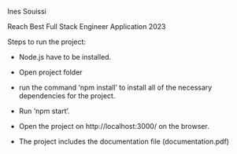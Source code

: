 Ines Souissi

Reach Best Full Stack Engineer Application 2023

Steps to run the project:

- Node.js have to be installed.
- Open project folder
- run the command ‘npm install’ to install all of the necessary dependencies for the project.
- Run ‘npm start’.
- Open the project on http://localhost:3000/ on the browser.

- The project includes the documentation file (documentation.pdf)
